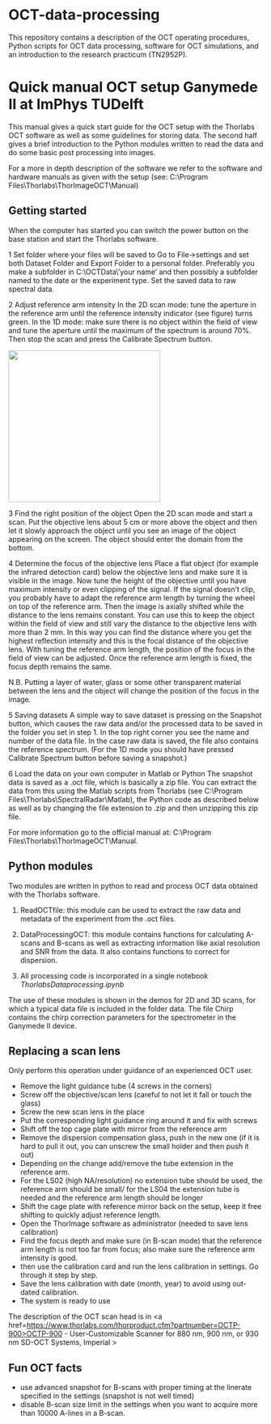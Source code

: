 # OCT-data-processing
This repository contains a description of the OCT operating procedures, Python scripts for OCT data processing, software for OCT simulations, and an introduction to the research practicum (TN2952P).

# Quick manual OCT setup Ganymede II at ImPhys TUDelft

This manual gives a quick start guide for the OCT setup with the Thorlabs OCT software as well as some guidelines for storing data. The second half gives a brief introduction to the Python modules written to read the data and do some basic post processing into images.

For a more in depth description of the software we refer to the software and hardware manuals as given with the setup (see: C:\Program Files\Thorlabs\ThorImageOCT\Manual)

## Getting started
When the computer has started you can switch the power button on the base station and start the Thorlabs software. 

1 Set folder where your files will be saved to Go to File->settings and set both Dataset Folder and Export Folder to a personal folder. Preferably you make a subfolder in C:\OCTData\’your name’ and then possibly a subfolder named to the date or the experiment type. Set the saved data to raw spectral data. 

2 Adjust reference arm intensity
In the 2D scan mode: tune the aperture in the reference arm until the reference intensity indicator (see figure) turns green. 
In the 1D mode: make sure there is no object within the field of view and tune the aperture until the maximum of the spectrum is around 70%. Then stop the scan and press the Calibrate Spectrum button.

<img src="refarm.JPG" width=300>

3 Find the right position of the object
Open the 2D scan mode and start a scan. Put the objective lens about 5 cm or more above the object and then let it slowly approach the object until you see an image of the object appearing on the screen. The object should enter the domain from the bottom. 

4 Determine the focus of the objective lens
Place a flat object (for example the infrared detection card) below the objective lens and make sure it is visible in the image. Now tune the height of the objective until you have maximum intensity or even clipping of the signal. If the signal doesn’t clip, you probably have to adapt the reference arm length by turning the wheel on top of the reference arm. Then the image is axially shifted while the distance to the lens remains constant. You can use this to keep the object within the field of view and still vary the distance to the objective lens with more than 2 mm. In this way you can find the distance where you get the highest reflection intensity and this is the focal distance of the objective lens. 
With tuning the reference arm length, the position of the focus in the field of view can be adjusted. Once the reference arm length is fixed, the focus depth remains the same.

N.B. Putting a layer of water, glass or some other transparent material between the lens and the object will change the position of the focus in the image.

5 Saving datasets
A simple way to save dataset is pressing on the Snapshot button, which causes the raw data and/or the processed data to be saved in the folder you set in step 1. In the top right corner you see the name and number of the data file. In the case raw data is saved, the file also contains the reference spectrum. (For the 1D mode you should have pressed Calibrate Spectrum button before saving a snapshot.)

6	Load the data on your own computer in Matlab or Python
The snapshot data is saved as a .oct file, which is basically a zip file. You can extract the data from this using the Matlab scripts from Thorlabs (see C:\Program Files\Thorlabs\SpectralRadar\Matlab), the Python code as described below as well as by changing the file extension to .zip and then unzipping this zip file.

For more information go to the official manual at: C:\Program Files\Thorlabs\ThorImageOCT\Manual.

## Python modules
Two modules are written in python to read and process OCT data obtained with the Thorlabs software. 

1.	ReadOCTfile: this module can be used to extract the raw data and metadata of the experiment from the .oct files.

2.	DataProcessingOCT: this module contains functions for calculating A-scans and B-scans as well as extracting information like axial resolution and SNR from the data. It also contains functions to correct for dispersion.

3. All processing code is incorporated in a single notebook _ThorlabsDataprocessing.ipynb_

The use of these modules is shown in the demos for 2D and 3D scans, for which a typical data file is included in the folder data. The file Chirp contains the chirp correction parameters for the spectrometer in the Ganymede II device. 

## Replacing a scan lens
Only perform this operation under guidance of an experienced OCT user.
* Remove the light guidance tube (4 screws in the corners)
* Screw off the objective/scan lens (careful to not let it fall or touch the glass)
* Screw the new scan lens in the place
* Put the corresponding light guidance ring around it and fix with screws
* Shift off the top cage plate with mirror from the reference arm
* Remove the dispersion compensation glass, push in the new one (if it is hard to pull it out, you can unscrew the small holder and then push it out)
* Depending on the change add/remove the tube extension in the reference arm. 
* For the LS02 (high NA/resolution) no extension tube should be used, the reference arm should be small/ for the LS04 the extension tube is needed and the reference arm length should be longer
* Shift the cage plate with reference mirror back on the setup, keep it free shifting to quickly adjust reference length.
* Open the ThorImage software as administrator (needed to save lens calibration)
* Find the focus depth and make sure (in B-scan mode) that the reference arm length is not too far from focus; also make sure the reference arm intensity is good.
* then use the calibration card and run the lens calibration in settings. Go through it step by step.
* Save the lens calibration with date (month, year) to avoid using out-dated calibration.
* The system is ready to use

The description of the OCT scan head is in <a href=https://www.thorlabs.com/thorproduct.cfm?partnumber=OCTP-900>OCTP-900 - User-Customizable Scanner for 880 nm, 900 nm, or 930 nm SD-OCT Systems, Imperial ></a>

## Fun OCT facts
* use advanced snapshot for B-scans with proper timing at the linerate specified in the settings (snapshot is not well timed)
* disable B-scan size limit in the settings when you want to acquire more than 10000 A-lines in a B-scan.


